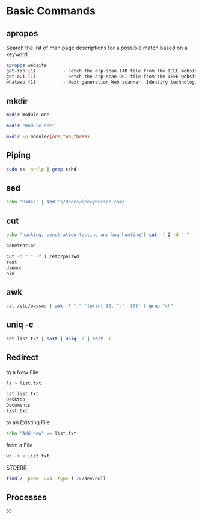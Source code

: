 # Basic Commands

## apropos

Search the list of man page descriptions for a possible match based on a keyword.

``` bash
apropos website
get-iab (1)          - Fetch the arp-scan IAB file from the IEEE website
get-oui (1)          - Fetch the arp-scan OUI file from the IEEE website (on Debian and Debian based systems, data is fetched from ieee-data package)
whatweb (1)          - Next generation Web scanner. Identify technologies used by websites.
```

## mkdir

``` bash
mkdir module one

mkdir "module one"

mkdir -p module/{one,two,three}
```

## Piping

``` bash
sudo ss -antlp | grep sshd
```

## sed

``` bash
echo 'Hades' | sed 's/Hades/leecybersec.com/'
```

## cut

``` bash
echo "hacking, penetration testing and bug hunting"| cut -f 2 -d " "

penetration
```
``` bash
cut -d ":" -f 1 /etc/passwd
root
daemon
bin
```

## awk

``` bash
cat /etc/passwd | awk -F ":" '{print $1, ":", $7}' | grep "sh"
```

## uniq -c

``` bash
cat list.txt | sort | uniq -c | sort -r
```

## Redirect

to a New File

``` bash
ls > list.txt
```

``` bash
cat list.txt
Desktop
Documents
list.txt
```

to an Existing File

``` bash
echo "Add new" >> list.txt
```

from a File

``` bash
wc -m < list.txt
```

STDERR

``` bash
find / -perm -u=s -type f 2>/dev/null
```

## Processes

`65`